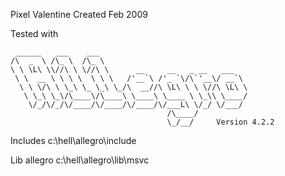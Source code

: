 Pixel Valentine
Created Feb 2009


Tested with

     ______   ___    ___
    /\  _  \ /\_ \  /\_ \
    \ \ \L\ \\//\ \ \//\ \      __     __   _ __   ___ 
     \ \  __ \ \ \ \  \ \ \   /'__`\ /'_ `\/\`'__\/ __`\
      \ \ \/\ \ \_\ \_ \_\ \_/\  __//\ \L\ \ \ \//\ \L\ \
       \ \_\ \_\/\____\/\____\ \____\ \____ \ \_\\ \____/
        \/_/\/_/\/____/\/____/\/____/\/___L\ \/_/ \/___/
                                       /\____/
                                       \_/__/     Version 4.2.2


Includes
c:\hell\allegro\include


Lib allegro
c:\hell\allegro\lib\msvc


